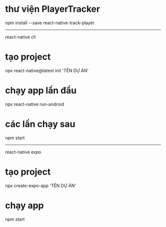 # thư viện PlayerTracker
npm install --save react-native-track-player

--------------------------------------------
react-native cli
# tạo project
npx react-native@latest init 'TÊN DỰ ÁN'
# chạy app lần đầu
npx react-native run-android
# các lần chạy sau
npm start

--------------------------------------------
react-native expo
# tạo project
npx create-expo-app 'TÊN DỰ ÁN'
# chạy app
npm start

